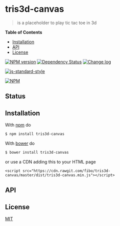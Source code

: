 # tris3d-canvas

> is a placeholder to play tic tac toe in 3d

**Table of Contents**

* [Installation](#installation)
* [API](#api)
* [License](#license)

[![NPM version](https://badge.fury.io/js/tris3d-canvas.svg)](http://badge.fury.io/js/tris3d-canvas) [![Dependency Status](https://gemnasium.com/fibo/tris3d-canvas.svg)](https://gemnasium.com/fibo/tris3d-canvas) [![Change log](https://img.shields.io/badge/change-log-blue.svg)](https://github.com/fibo/tris3d-canvas/blob/master/CHANGELOG.md)

[![js-standard-style](https://cdn.rawgit.com/feross/standard/master/badge.svg)](https://github.com/feross/standard)

[![NPM](https://nodei.co/npm-dl/tris3d-canvas.png)](https://nodei.co/npm-dl/tris3d-canvas/)

## Status


## Installation

With [npm](https://npmjs.org/) do

```bash
$ npm install tris3d-canvas
```

With [bower](http://bower.io/) do

```bash
$ bower install tris3d-canvas
```

or use a CDN adding this to your HTML page

```
<script src="https://cdn.rawgit.com/fibo/tris3d-canvas/master/dist/tris3d-canvas.min.js"></script>
```

## API

## License

[MIT](http://g14n.info/mit-license)

